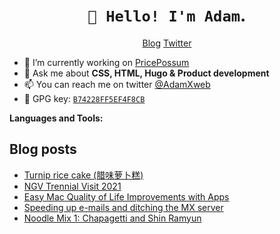 <link rel="stylesheet" href="https://cdn.jsdelivr.net/gh/devicons/devicon@v2.11.0/devicon.min.css">
<h1 align="center"><code>👋 Hello! I'm Adam</code><span class="fancy">.</span></h2>
<p align="center">
    <a href="https://adam.kostarelas.com">Blog</a>
    <a href="https://twitter.com/adamxweb">Twitter</a>
</p>

- 🔭 I’m currently working on [PricePossum](https://pricepossum.com)
- 💬 Ask me about **CSS, HTML, Hugo & Product development**
- 📫 You can reach me on twitter [@AdamXweb](https://twitter.com/adamxweb)
- 🔑  GPG key: [`B74228FF5EF4F8CB`](https://github.com/adamxweb.gpg)

**Languages and Tools:**
<p align="left">
    <i class="devicon-apple-original"></i>
    <i class="devicon-firefox-plain"></i>
    <i class="devicon-github-original"></i>
    <i class="devicon-git-plain"></i>
    <i class="devicon-bash-plain"></i>
    <i class="devicon-jupyter-plain-wordmark"></i>
    <i class="devicon-python-plain"></i>
    <i class="devicon-mysql-plain-wordmark"></i>
    <i class="devicon-html5-plain"></i>
    <i class="devicon-sass-original"></i>
    <i class="devicon-bootstrap-plain"></i>
    <i class="devicon-go-plain"></i>
    <i class="devicon-dot-net-plain-wordmark"></i>
    <i class="devicon-php-plain"></i>
    <i class="devicon-javascript-plain"></i>
    <i class="devicon-photoshop-plain"></i>
    <i class="devicon-amazonwebservices-original-wordmark"></i>
</p>

## Blog posts
<!-- BLOG-POST-LIST:START -->
- [Turnip rice cake (腊味萝卜糕)](https://adam.kostarelas.com/blog/turnip-rice-cake/)
- [NGV Trennial Visit 2021](https://adam.kostarelas.com/blog/ngv-trennial-2021-visit/)
- [Easy Mac Quality of Life Improvements with Apps](https://adam.kostarelas.com/blog/easy-mac-quality-of-life-improvements/)
- [Speeding up e-mails and ditching the MX server](https://adam.kostarelas.com/blog/mx-server-to-gmail-email-forwarder/)
- [Noodle Mix 1: Chapagetti and Shin Ramyun](https://adam.kostarelas.com/blog/noodle-mix-chapagetti-shin-ramyun/)
<!-- BLOG-POST-LIST:END -->
